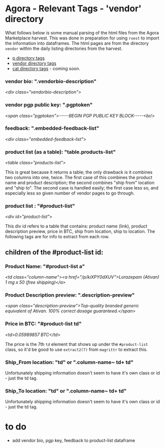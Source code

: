 # Agora - Relevant Tags - 'vendor' directory

What follows below is some manual parsing of the html files from the Agora Marketplace harvest. This was done in preparation for using `rvest` to import the information into dataframes. The html pages are from the directory `vendor` within the daily listing directories from the harvest. 

- [p directory tags](agora-RelevantTags-p.md)
- [vendor directory tags](agora-RelevantTags-vendor.md)
- [cat directory tags]() - coming soon.

### vendor bio: ".vendorbio-description"

_\<div class="vendorbio-description">_

### vendor pgp public key: ".pgptoken"

_\<span class="pgptoken">-----BEGIN PGP PUBLIC KEY BLOCK-----\<br/>_


### feedback: ".embedded-feedback-list"

_\<div class="embedded-feedback-list">_


### product list (as a table): "table.products-list"

_\<table class="products-list">_

This is great because it returns a table; the only drawback is it combines two columns into one, twice. The first case of this combines the product name and product description; the second combines "ship from" location and "ship to". The second case is handled easily; the first case less so, and especially less so given number of vendor pages to go through. 

### product list : "#product-list" 

_\<div id="product-list">_

This div id refers to a table that contains: product name (link), product description preview, price in BTC, ship from location, ship to location. The following tags are for info to extract from each row. 

## children of the #product-list id:

### Product Name: "#product-list a"

_\<td class="column-name">\<a href="/p/kiXPY0dXUV">Lorazepam (Ativan) 1 mg x 50 (free shipping)\</a>_

### Product Description preview: ".description-preview"

_\<span class="description-preview">Top-quality branded generic equivalent of Ativan. 100% correct dosage guaranteed.\</span>_

### Price in BTC: "#product-list td"

_\<td>0.05989857 BTC\</td>_

The price is the 7th `td` element that shows up under the `#product-list` class, so it'd be good to use `extract2(7)` from `magrittr` to extract this. 

### Ship_From location: "td" or ".column-name~ td+ td"

Unfortunately shipping information doesn't seem to have it's own class or id - just the td tag. 

### Ship\_To location: "td" or ".column-name~ td+ td"

Unfortunately shipping information doesn't seem to have it's own class or id - just the td tag. 

# to do

- add vendor bio, pgp key, feedback to product-list dataframe